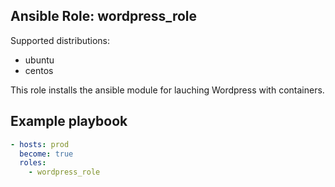 Ansible Role: wordpress_role
-------

Supported distributions:
* ubuntu
* centos

This role installs the ansible module for lauching Wordpress with containers.

Example playbook
-----

```yaml
- hosts: prod
  become: true
  roles:
    - wordpress_role
```
